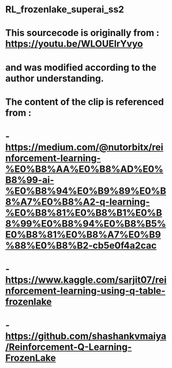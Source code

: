 # RL_frozenlake_superai_ss2
# This sourcecode is originally from : https://youtu.be/WLOUElrYvyo
# and was modified according to the author understanding.

# The content of the clip is referenced from :
# - https://medium.com/@nutorbitx/reinforcement-learning-%E0%B8%AA%E0%B8%AD%E0%B8%99-ai-%E0%B8%94%E0%B9%89%E0%B8%A7%E0%B8%A2-q-learning-%E0%B8%81%E0%B8%B1%E0%B8%99%E0%B8%94%E0%B8%B5%E0%B8%81%E0%B8%A7%E0%B9%88%E0%B8%B2-cb5e0f4a2cac
# - https://www.kaggle.com/sarjit07/reinforcement-learning-using-q-table-frozenlake
# - https://github.com/shashankvmaiya/Reinforcement-Q-Learning-FrozenLake
